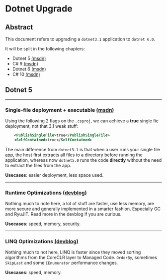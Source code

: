 # Dotnet Upgrade

## Abstract

This document refers to upgrading a `dotnet3.1` application to `dotnet 6.0`.

It will be split in the following chapters:

- Dotnet 5 [(msdn)](https://docs.microsoft.com/en-us/dotnet/core/whats-new/dotnet-5)
- C# 9 [(msdn)](https://docs.microsoft.com/en-us/dotnet/csharp/whats-new/csharp-9)
- Dotnet 6 [(msdn)](https://docs.microsoft.com/en-us/dotnet/core/whats-new/dotnet-6)
- C# 10 [(msdn)](https://docs.microsoft.com/en-us/dotnet/csharp/whats-new/csharp-10)

## Dotnet 5

---

### Single-file deployment + executable [(msdn)](https://docs.microsoft.com/en-us/dotnet/core/deploying/single-file/overview?tabs=cli)

Using the following 2 flags on the `.csproj`, we can achieve a **true** single fie deployment, not that 3.1 weak stuff:

```xml
    <PublishSingleFile>true</PublishSingleFile>
    <SelfContained>true</SelfContained>
```    

The main difference from `dotnet3.1` is that when a user runs your single file app, the host first extracts all files to a directory before running the application, whereas now `dotnet5.0` runs the code **directly** without the need to extract the files from the app.

**Usecases**: easier deployment, less space used.

---

### Runtime Optimizations  [(devblog)](https://devblogs.microsoft.com/dotnet/performance-improvements-in-net-5/)

Nothing much to note here, a lot of stuff are faster, use less memory, are more secure and generally implemented in a smarter fashion. Especially GC and RyuJIT. 
Read more in the devblog if you are curious.

**Usecases**: speed, memory, security.

--- 

### LINQ Optimizations [(devblog)](https://devblogs.microsoft.com/dotnet/performance-improvements-in-net-5/#linq)

Nothing much to not here, LINQ is faster since they moved sorting algorithms from the CoreCLR layer to Managed Code.
`OrderBy`, sometimes `SkipLast` and some `IEnumerator` performance changes.

**Usecases**: speed, memory.



